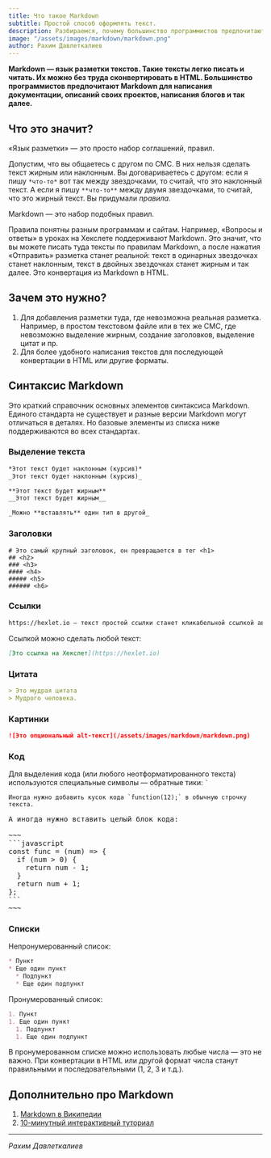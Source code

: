 ```yaml
---
title: Что такое Markdown
subtitle: Простой способ оформлять текст.
description: Разбираемся, почему большинство программистов предпочитают Markdown для написания документации, описаний своих проектов, написания блогов
image: "/assets/images/markdown/markdown.png"
author: Рахим Давлеткалиев
---
```


**Markdown — язык разметки текстов. Такие тексты легко писать и читать. Их можно без труда сконвертировать в HTML. Большинство программистов предпочитают Markdown для написания документации, описаний своих проектов, написания блогов и так далее.**

## Что это значит?

«Язык разметки» — это просто набор соглашений, правил.

Допустим, что вы общаетесь с другом по СМС. В них нельзя сделать текст жирным или наклонным. Вы договариваетесь с другом: если я пишу `*что-то*` вот так между звездочками, то считай, что это наклонный текст. А если я пишу `**что-то**` между двумя звездочками, то считай, что это жирный текст. Вы придумали *правила*.

Markdown — это набор подобных правил.

<Banner name="intensive-markup"/>

Правила понятны разным программам и сайтам. Например, «Вопросы и ответы» в уроках на Хекслете поддерживают Markdown. Это значит, что вы можете писать туда тексты по правилам Markdown, а после нажатия «Отправить» разметка станет реальной: текст в одинарных звездочках станет наклонным, текст в двойных звездочках станет жирным и так далее. Это конвертация из Markdown в HTML.

## Зачем это нужно?

1. Для добавления разметки туда, где невозможна реальная разметка. Например, в простом текстовом файле или в тех же СМС, где невозможно выделение жирным, создание заголовков, выделение цитат и пр.
2. Для более удобного написания текстов для последующей конвертации в HTML или другие форматы.

## Синтаксис Markdown

Это краткий справочник основных элементов синтаксиса Markdown. Единого стандарта не существует и разные версии Markdown могут отличаться в деталях. Но базовые элементы из списка ниже поддерживаются во всех стандартах.

### Выделение текста

```markdown
*Этот текст будет наклонным (курсив)*
_Этот текст будет наклонным (курсив)_

**Этот текст будет жирным**
__Этот текст будет жирным__

_Можно **вставлять** один тип в другой_
```

### Заголовки

```
# Это самый крупный заголовок, он превращается в тег <h1>
## <h2>
### <h3>
#### <h4>
##### <h5>
###### <h6>
```

### Ссылки

```markdown
https://hexlet.io — текст простой ссылки станет кликабельной ссылкой автоматически
```

Ссылкой можно сделать любой текст:

```markdown
[Это ссылка на Хекслет](https://hexlet.io)
```

### Цитата

```markdown
> Это мудрая цитата
> Мудрого человека.
```

### Картинки

```markdown
![Это опциональный alt-текст](/assets/images/markdown/markdown.png)
```

### Код

Для выделения кода (или любого неотформатированного текста) используются специальные символы — обратные тики: `` ` ``

```
Иногда нужно добавить кусок кода `function(12);` в обычную строчку текста.
```

<pre>
А иногда нужно вставить целый блок кода:

~~~
```javascript
const func = (num) => {
  if (num > 0) {
    return num - 1;
  }
  return num + 1;
};
```
~~~
</pre>

### Списки

Непронумерованный список:

```markdown
* Пункт
* Еще один пункт
  * Подпункт
  * Еще один подпункт
```

Пронумерованный список:

```markdown
1. Пункт
1. Еще один пункт
  1. Подпункт
  1. Еще один подпункт
```

В пронумерованном списке можно использовать любые числа — это не важно. При конвертации в HTML или другой формат числа станут правильными и последовательными (1, 2, 3 и т.д.).

## Дополнительно про Markdown

1. [Markdown в Википедии](https://en.wikipedia.org/wiki/Markdown)
2. [10-минутный интерактивный туториал](https://commonmark.org/help/tutorial/)

---

*Рахим Давлеткалиев*

